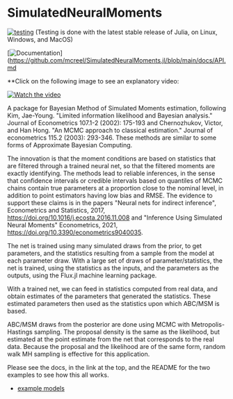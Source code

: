 # SimulatedNeuralMoments
[![testing](https://github.com/mcreel/SimulatedNeuralMoments.jl/actions/workflows/testing.yml/badge.svg)](https://github.com/mcreel/SimulatedNeuralMoments.jl/actions/workflows/testing.yml)
(Testing is done with the latest stable release of Julia, on Linux, Windows, and MacOS)

[![Documentation](https://img.shields.io/badge/docs-latest-blue.svg)](https://github.com/mcreel/SimulatedNeuralMoments.jl/blob/main/docs/API.md


**Click on the following image to see an explanatory video:

[![Watch the video](https://img.youtube.com/vi/Ps-gl8Hz-20/hqdefault.jpg)](https://www.youtube.com/embed/Ps-gl8Hz-20)


A package for Bayesian Method of Simulated Moments estimation, following Kim, Jae-Young. "Limited information likelihood and Bayesian analysis." Journal of Econometrics 107.1-2 (2002): 175-193 and Chernozhukov, Victor, and Han Hong. "An MCMC approach to classical estimation." Journal of econometrics 115.2 (2003): 293-346. These methods are similar to some forms of Approximate Bayesian Computing.

The innovation is that the moment conditions are based on statistics that are filtered through a trained neural net, so that the filtered moments are exactly identifying. The methods lead to reliable inferences, in the sense that confidence intervals or credible intervals based on quantiles of MCMC chains contain true parameters at a proportion close to the nominal level, in addition to point estimators having low bias and RMSE. The evidence to support these claims is in the papers "Neural nets for indirect inference", Econometrics and Statistics, 2017, https://doi.org/10.1016/j.ecosta.2016.11.008 and "Inference Using Simulated Neural Moments" Econometrics, 2021, https://doi.org/10.3390/econometrics9040035.

The net is trained using many simulated draws from the prior, to get parameters, and the statistics resulting from a sample from the model at each parameter draw. With a large set of draws of parameter/statistics, the net is trained, using the statistics as the inputs, and the parameters as the outputs, using the Flux.jl machine learning package. 

With a trained net, we can feed in statistics computed from real data, and obtain estimates of the parameters that generated the statistics. These estimated parameters then used as the statistics upon which ABC/MSM is based.

ABC/MSM draws from the posterior are done using MCMC with Metropolis-Hastings sampling. The proposal density is the same as the likelihood, but estimated at the point estimate from the net that corresponds to the real data. Because the proposal and the likelihood are of the same form, random walk MH sampling is effective for this application.


Please see the docs, in the link at the top, and the README for the two examples to see how this all works.
* [example models](https://github.com/mcreel/SimulatedNeuralMoments.jl/blob/main/examples/README.md)

